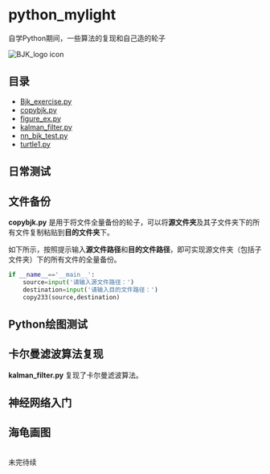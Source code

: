 # python_mylight
自学Python期间，一些算法的复现和自己造的轮子
<br>

![BJK_logo icon](https://github.com/bjk12/LittleBird_TypeExercise/blob/main/bjk1.ico)  
## 目录
* [Bjk_exercise.py](#日常测试)
* [copybjk.py](#文件备份)
* [figure_ex.py](#Python绘图测试)
* [kalman_filter.py](#卡尔曼滤波算法复现)
* [nn_bjk_test.py](#神经网络入门)
* [turtle1.py](#海龟画图)
## 日常测试
## 文件备份
**copybjk.py** 是用于将文件全量备份的轮子，可以将**源文件夹**及其子文件夹下的所有文件复制粘贴到**目的文件夹**下。
<br>

如下所示，按照提示输入**源文件路径**和**目的文件路径**，即可实现源文件夹（包括子文件夹）下的所有文件的全量备份。
```Python
if __name__=='__main__':
    source=input('请输入源文件路径：')
    destination=input('请输入目的文件路径：')
    copy233(source,destination)
```
## Python绘图测试

## 卡尔曼滤波算法复现
**kalman_filter.py** 复现了卡尔曼滤波算法。<br>

## 神经网络入门
## 海龟画图
<br>
未完待续

